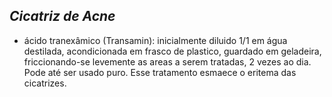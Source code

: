 ## ***Cicatriz de Acne***


- ácido tranexâmico (Transamin): inicialmente diluido 1/1 em água destilada, acondicionada em frasco de plastico, guardado em geladeira, friccionando-se levemente as areas a serem tratadas, 2 vezes ao dia. Pode até ser usado puro. Esse tratamento esmaece o eritema das cicatrizes.

